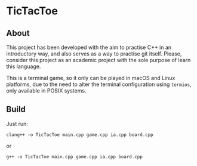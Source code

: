 # TicTacToe

## About
This project has been developed with the aim to practise C++ in an introductory way, and also serves as a way to practise git itself. Please, consider this project as an academic project with the sole purpose of learn this language.

This is a terminal game, so it only can be played in macOS and Linux platforms, due to the need to alter the terminal configuration using `termios`, only available in POSIX systems.

## Build
Just run:
```
clang++ -o TicTacToe main.cpp game.cpp ia.cpp board.cpp
```
or
```
g++ -o TicTacToe main.cpp game.cpp ia.cpp board.cpp
```
